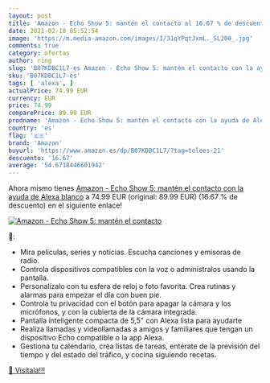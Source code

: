```yaml
---
layout: post
title: 'Amazon - Echo Show 5: mantén el contacto al 16.67 % de descuento'
date: 2021-02-18 05:52:54
image: 'https://m.media-amazon.com/images/I/31qYPqtJxmL._SL200_.jpg'
comments: true
category: ofertas
author: ring
slug: 'B07KDBC1L7-es Amazon - Echo Show 5: mantén el contacto con la ayuda de...'
sku: 'B07KDBC1L7-es'
tags: [ 'alexa', ]
actualPrice: 74.99 EUR
currency: EUR
price: 74.99
comparePrice: 89.99 EUR
prodname: 'Amazon - Echo Show 5: mantén el contacto con la ayuda de Alexa  blanco'
country: 'es'
flag: '🇪🇸'
brand: 'Amazon'
buyurl: 'https://www.amazon.es/dp/B07KDBC1L7/?tag=tolees-21'
descuento: '16.67'
average: '54.6718446601942'
---
```


Ahora mismo tienes [Amazon - Echo Show 5: mantén el contacto con la ayuda de Alexa  blanco](https://www.amazon.es/dp/B07KDBC1L7/?tag=tolees-21) a 74.99 EUR (original: 89.99 EUR) (16.67 %  de descuento) en el siguiente enlace!

[![Amazon - Echo Show 5: mantén el contacto](https://m.media-amazon.com/images/I/31qYPqtJxmL._SL200_.jpg)](https://www.amazon.es/dp/B07KDBC1L7/?tag=tolees-21)

🔎:

- Mira películas, series y noticias. Escucha canciones y emisoras de radio.
- Controla dispositivos compatibles con la voz o adminístralos usando la pantalla.
- Personalízalo con tu esfera de reloj o foto favorita. Crea rutinas y alarmas para empezar el día con buen pie.
- Controla tu privacidad con el botón para apagar la cámara y los micrófonos, y con la cubierta de la cámara integrada.
- Pantalla inteligente compacta de 5,5" con Alexa lista para ayudarte
- Realiza llamadas y videollamadas a amigos y familiares que tengan un dispositivo Echo compatible o la app Alexa.
- Gestiona tu calendario, crea listas de tareas, entérate de la previsión del tiempo y del estado del tráfico, y cocina siguiendo recetas.

[🛒 Visítala!!!](https://www.amazon.es/dp/B07KDBC1L7/?tag=tolees-21)
